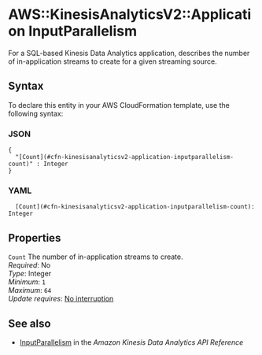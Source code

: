 # AWS::KinesisAnalyticsV2::Application InputParallelism<a name="aws-properties-kinesisanalyticsv2-application-inputparallelism"></a>

For a SQL\-based Kinesis Data Analytics application, describes the number of in\-application streams to create for a given streaming source\. 

## Syntax<a name="aws-properties-kinesisanalyticsv2-application-inputparallelism-syntax"></a>

To declare this entity in your AWS CloudFormation template, use the following syntax:

### JSON<a name="aws-properties-kinesisanalyticsv2-application-inputparallelism-syntax.json"></a>

```
{
  "[Count](#cfn-kinesisanalyticsv2-application-inputparallelism-count)" : Integer
}
```

### YAML<a name="aws-properties-kinesisanalyticsv2-application-inputparallelism-syntax.yaml"></a>

```
  [Count](#cfn-kinesisanalyticsv2-application-inputparallelism-count): Integer
```

## Properties<a name="aws-properties-kinesisanalyticsv2-application-inputparallelism-properties"></a>

`Count`  <a name="cfn-kinesisanalyticsv2-application-inputparallelism-count"></a>
The number of in\-application streams to create\.  
*Required*: No  
*Type*: Integer  
*Minimum*: `1`  
*Maximum*: `64`  
*Update requires*: [No interruption](https://docs.aws.amazon.com/AWSCloudFormation/latest/UserGuide/using-cfn-updating-stacks-update-behaviors.html#update-no-interrupt)

## See also<a name="aws-properties-kinesisanalyticsv2-application-inputparallelism--seealso"></a>
+  [InputParallelism](https://docs.aws.amazon.com/kinesisanalytics/latest/apiv2/API_InputParallelism.html) in the *Amazon Kinesis Data Analytics API Reference* 